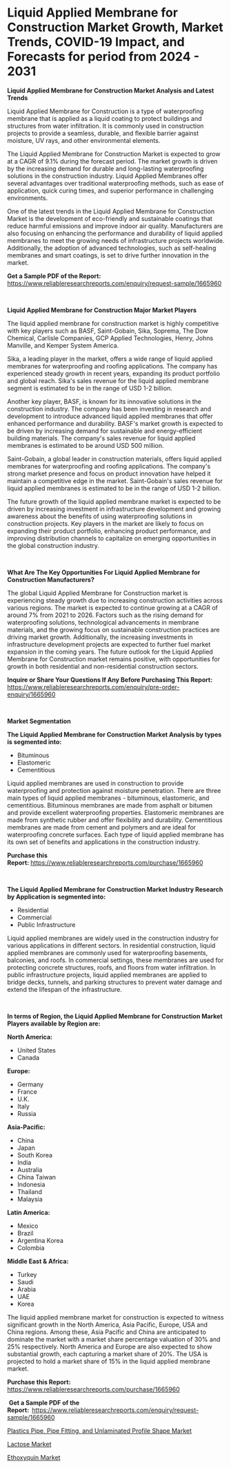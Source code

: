 <p><h1>Liquid Applied Membrane for Construction Market Growth, Market Trends, COVID-19 Impact, and Forecasts for period from 2024 - 2031</h1></p><p><strong>Liquid Applied Membrane for Construction Market Analysis and Latest Trends</strong></p>
<p><p>Liquid Applied Membrane for Construction is a type of waterproofing membrane that is applied as a liquid coating to protect buildings and structures from water infiltration. It is commonly used in construction projects to provide a seamless, durable, and flexible barrier against moisture, UV rays, and other environmental elements.</p><p>The Liquid Applied Membrane for Construction Market is expected to grow at a CAGR of 9.1% during the forecast period. The market growth is driven by the increasing demand for durable and long-lasting waterproofing solutions in the construction industry. Liquid Applied Membranes offer several advantages over traditional waterproofing methods, such as ease of application, quick curing times, and superior performance in challenging environments.</p><p>One of the latest trends in the Liquid Applied Membrane for Construction Market is the development of eco-friendly and sustainable coatings that reduce harmful emissions and improve indoor air quality. Manufacturers are also focusing on enhancing the performance and durability of liquid applied membranes to meet the growing needs of infrastructure projects worldwide. Additionally, the adoption of advanced technologies, such as self-healing membranes and smart coatings, is set to drive further innovation in the market.</p></p>
<p><strong>Get a Sample PDF of the Report:&nbsp;</strong> <a href="https://www.reliableresearchreports.com/enquiry/request-sample/1665960">https://www.reliableresearchreports.com/enquiry/request-sample/1665960</a></p>
<p>&nbsp;</p>
<p><strong>Liquid Applied Membrane for Construction Major Market Players</strong></p>
<p><p>The liquid applied membrane for construction market is highly competitive with key players such as BASF, Saint-Gobain, Sika, Soprema, The Dow Chemical, Carlisle Companies, GCP Applied Technologies, Henry, Johns Manville, and Kemper System America. </p><p>Sika, a leading player in the market, offers a wide range of liquid applied membranes for waterproofing and roofing applications. The company has experienced steady growth in recent years, expanding its product portfolio and global reach. Sika's sales revenue for the liquid applied membrane segment is estimated to be in the range of USD 1-2 billion.</p><p>Another key player, BASF, is known for its innovative solutions in the construction industry. The company has been investing in research and development to introduce advanced liquid applied membranes that offer enhanced performance and durability. BASF's market growth is expected to be driven by increasing demand for sustainable and energy-efficient building materials. The company's sales revenue for liquid applied membranes is estimated to be around USD 500 million.</p><p>Saint-Gobain, a global leader in construction materials, offers liquid applied membranes for waterproofing and roofing applications. The company's strong market presence and focus on product innovation have helped it maintain a competitive edge in the market. Saint-Gobain's sales revenue for liquid applied membranes is estimated to be in the range of USD 1-2 billion.</p><p>The future growth of the liquid applied membrane market is expected to be driven by increasing investment in infrastructure development and growing awareness about the benefits of using waterproofing solutions in construction projects. Key players in the market are likely to focus on expanding their product portfolio, enhancing product performance, and improving distribution channels to capitalize on emerging opportunities in the global construction industry.</p></p>
<p>&nbsp;</p>
<p><strong>What Are The Key Opportunities For Liquid Applied Membrane for Construction Manufacturers?</strong></p>
<p><p>The global Liquid Applied Membrane for Construction market is experiencing steady growth due to increasing construction activities across various regions. The market is expected to continue growing at a CAGR of around 7% from 2021 to 2026. Factors such as the rising demand for waterproofing solutions, technological advancements in membrane materials, and the growing focus on sustainable construction practices are driving market growth. Additionally, the increasing investments in infrastructure development projects are expected to further fuel market expansion in the coming years. The future outlook for the Liquid Applied Membrane for Construction market remains positive, with opportunities for growth in both residential and non-residential construction sectors.</p></p>
<p><strong>Inquire or Share Your Questions If Any Before Purchasing This Report:</strong> <a href="https://www.reliableresearchreports.com/enquiry/pre-order-enquiry/1665960">https://www.reliableresearchreports.com/enquiry/pre-order-enquiry/1665960</a></p>
<p>&nbsp;</p>
<p><strong>Market Segmentation</strong></p>
<p><strong>The Liquid Applied Membrane for Construction Market Analysis by types is segmented into:</strong></p>
<p><ul><li>Bituminous</li><li>Elastomeric</li><li>Cementitious</li></ul></p>
<p><p>Liquid applied membranes are used in construction to provide waterproofing and protection against moisture penetration. There are three main types of liquid applied membranes - bituminous, elastomeric, and cementitious. Bituminous membranes are made from asphalt or bitumen and provide excellent waterproofing properties. Elastomeric membranes are made from synthetic rubber and offer flexibility and durability. Cementitious membranes are made from cement and polymers and are ideal for waterproofing concrete surfaces. Each type of liquid applied membrane has its own set of benefits and applications in the construction industry.</p></p>
<p><strong>Purchase this Report:&nbsp;</strong><a href="https://www.reliableresearchreports.com/purchase/1665960">https://www.reliableresearchreports.com/purchase/1665960</a></p>
<p>&nbsp;</p>
<p><strong>The Liquid Applied Membrane for Construction Market Industry Research by Application is segmented into:</strong></p>
<p><ul><li>Residential</li><li>Commercial</li><li>Public Infrastructure</li></ul></p>
<p><p>Liquid applied membranes are widely used in the construction industry for various applications in different sectors. In residential construction, liquid applied membranes are commonly used for waterproofing basements, balconies, and roofs. In commercial settings, these membranes are used for protecting concrete structures, roofs, and floors from water infiltration. In public infrastructure projects, liquid applied membranes are applied to bridge decks, tunnels, and parking structures to prevent water damage and extend the lifespan of the infrastructure.</p></p>
<p>&nbsp;</p>
<p><strong>In terms of Region, the Liquid Applied Membrane for Construction Market Players available by Region are:</strong></p>
<p>
    <p> <strong> North America: </strong>
        <ul>
            <li>United States</li>
            <li>Canada</li>
        </ul>
        </p> 
    <p> <strong> Europe: </strong>
        <ul>
            <li>Germany</li>
            <li>France</li>
            <li>U.K.</li>
            <li>Italy</li>
            <li>Russia</li>
        </ul>
        </p> 
    <p> <strong> Asia-Pacific: </strong>
        <ul>
            <li>China</li>
            <li>Japan</li>
            <li>South Korea</li>
            <li>India</li>
            <li>Australia</li>
            <li>China Taiwan</li>
            <li>Indonesia</li>
            <li>Thailand</li>
            <li>Malaysia</li>
        </ul>
        </p> 
    <p> <strong> Latin America: </strong>
        <ul>
            <li>Mexico</li>
            <li>Brazil</li>
            <li>Argentina Korea</li>
            <li>Colombia</li>
        </ul>
        </p> 
    <p> <strong> Middle East & Africa: </strong>
        <ul>
            <li>Turkey</li>
            <li>Saudi</li>
            <li>Arabia</li>
            <li>UAE</li>
            <li>Korea</li>
        </ul>
    </p>
    </p>
<p><p>The liquid applied membrane market for construction is expected to witness significant growth in the North America, Asia Pacific, Europe, USA and China regions. Among these, Asia Pacific and China are anticipated to dominate the market with a market share percentage valuation of 30% and 25% respectively. North America and Europe are also expected to show substantial growth, each capturing a market share of 20%. The USA is projected to hold a market share of 15% in the liquid applied membrane market.</p></p>
<p><strong>Purchase this Report: </strong><a href="https://www.reliableresearchreports.com/purchase/1665960">https://www.reliableresearchreports.com/purchase/1665960</a></p>
<p>&nbsp;<strong>Get a Sample PDF of the Report:&nbsp;&nbsp;</strong><a href="https://www.reliableresearchreports.com/enquiry/request-sample/1665960">https://www.reliableresearchreports.com/enquiry/request-sample/1665960</a></p>
<p><strong></strong></p>
<p><p><a href="https://github.com/lataunyatinikmelvin59ilbd0dv/Market-Research-Report-List-1/blob/main/plastics-pipe-pipe-fitting-and-unlaminated-profile-shape-market.md">Plastics Pipe, Pipe Fitting, and Unlaminated Profile Shape Market</a></p><p><a href="https://view.publitas.com/reportprime-1/lactose-market-provides-detailed-segmentation-of-this-market-based-on-type-application-and-region-and-forecast-for-the-period-from-2024-2031/">Lactose Market</a></p><p><a href="https://view.publitas.com/reportprime-1/ethoxyquin-market-size-and-examines-its-market-scope-with-a-primary-focus-on-growth-opportunities-and-forecasted-trends-spanning-from-2024-to-2031/">Ethoxyquin Market</a></p></p>